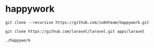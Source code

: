 # happywork

```shell
git clone --recursive https://github.com/io84team/happywork.git

git clone https://github.com/laravel/laravel.git apps/laravel

./happywork
```
